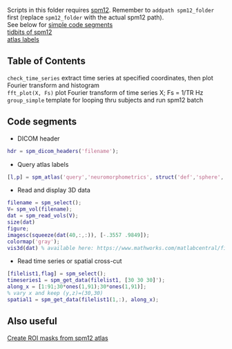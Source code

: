 Scripts in this folder requires [spm12](https://github.com/spm/spm12). 
Remember to `addpath spm12_folder` first (replace `spm12_folder` with the actual spm12 path).  
See below for [simple code segments](#seg)    
[tidbits of spm12](https://github.com/ywwang-notes/fMRI-related/blob/master/spm12_related/spm-notes.md)  
[atlas labels](https://github.com/neurodebian/spm12/blob/master/tpm/labels_Neuromorphometrics.xml)  

## Table of Contents

`check_time_series` extract time series at specified coordinates, then plot Fourier transform and histogram  
`fft_plot(X, Fs)` plot Fourier transform of time series X; Fs = 1/TR Hz  
`group_simple` template for looping thru subjects and run spm12 batch  


<a name="seg"></a>
## Code segments

* DICOM header
```matlab
hdr = spm_dicom_headers('filename');
```

* Query atlas labels
```matlab
[l,p] = spm_atlas('query','neuromorphometrics', struct('def','sphere','spec', radius,'xyz',[x y z]'))
```

* Read and display 3D data
```matlab
filename = spm_select();
V= spm_vol(filename);
dat = spm_read_vols(V);
size(dat)
figure;
imagesc(squeeze(dat(40,:,:)), [-.3557 .9849]);
colormap('gray');
vis3d(dat) % available here: https://www.mathworks.com/matlabcentral/fileexchange/37268-3d-volume-visualization

```

* Read time series or spatial cross-cut
```matlab
[filelist1,flag] = spm_select();
timeseries1 = spm_get_data(filelist1, [30 30 30]');
along_x = [1:91;30*ones(1,91);30*ones(1,91)]; 
% vary x and keep (y,z)=(30,30)
spatial1 = spm_get_data(filelist1(1,:), along_x);
```

## Also useful
[Create ROI masks from spm12 atlas](https://github.com/ywwang-notes/Public-Code-collection/blob/master/matlab/generate_masks_from_atlas.m)
